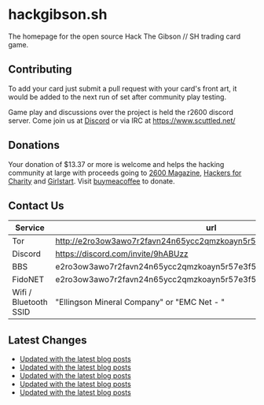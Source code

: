# hackgibson.sh
The homepage for the open source Hack The Gibson // SH trading card game.


## Contributing

To add your card just submit a pull request with your card's front art, it would be added to the next run of set after community play testing.

Game play and discussions over the project is held the r2600 discord server. Come join us at [Discord](https://discord.com/invite/9hABUzz) or via IRC at https://www.scuttled.net/


## Donations

Your donation of $13.37 or more is welcome and helps the hacking community at large with proceeds going to [2600 Magazine](https://2600.com/), [Hackers for Charity](https://hackersforcharity.org) and [Girlstart](https://girlstart.org).  Visit [buymeacoffee](https://www.buymeacoffee.com/hackgibson.sh) to donate.


## Contact Us

Service | url
-|-
Tor | http://e2ro3ow3awo7r2favn24n65ycc2qmzkoayn5r57e3f56nvjwdcgg32ad.onion
Discord | https://discord.com/invite/9hABUzz
BBS | e2ro3ow3awo7r2favn24n65ycc2qmzkoayn5r57e3f56nvjwdcgg32ad.onion:23
FidoNET | e2ro3ow3awo7r2favn24n65ycc2qmzkoayn5r57e3f56nvjwdcgg32ad.onion:24554
Wifi / Bluetooth SSID | "Ellingson Mineral Company" or "EMC Net - <fidonet address>"

## Latest Changes
<!-- BLOG-POST-LIST:START -->
- [Updated with the latest blog posts](https://github.com/DFW2600/hackgibson.sh/commit/bbf1bc5d5012dc219a622d80ead13944002e4e02)
- [Updated with the latest blog posts](https://github.com/DFW2600/hackgibson.sh/commit/367c33556d976c764234a47e262d5297ae50a07e)
- [Updated with the latest blog posts](https://github.com/DFW2600/hackgibson.sh/commit/ccb53928222244b2be3c959d43901d7c682b4113)
- [Updated with the latest blog posts](https://github.com/DFW2600/hackgibson.sh/commit/0429c21ee3b2efd6d4504a76acf03c645f0e73dc)
- [Updated with the latest blog posts](https://github.com/DFW2600/hackgibson.sh/commit/6376df7dfb4c89a8040db3ac4ae1851422ef10b5)
<!-- BLOG-POST-LIST:END -->
